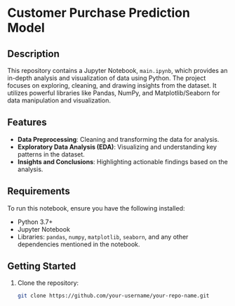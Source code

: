 # Customer Purchase Prediction Model

## Description

This repository contains a Jupyter Notebook, `main.ipynb`, which provides an in-depth analysis and visualization of data using Python. The project focuses on exploring, cleaning, and drawing insights from the dataset. It utilizes powerful libraries like Pandas, NumPy, and Matplotlib/Seaborn for data manipulation and visualization.

## Features

- **Data Preprocessing**: Cleaning and transforming the data for analysis.
- **Exploratory Data Analysis (EDA)**: Visualizing and understanding key patterns in the dataset.
- **Insights and Conclusions**: Highlighting actionable findings based on the analysis.

## Requirements

To run this notebook, ensure you have the following installed:

- Python 3.7+
- Jupyter Notebook
- Libraries: `pandas`, `numpy`, `matplotlib`, `seaborn`, and any other dependencies mentioned in the notebook.

## Getting Started

1. Clone the repository:
   ```bash
   git clone https://github.com/your-username/your-repo-name.git
